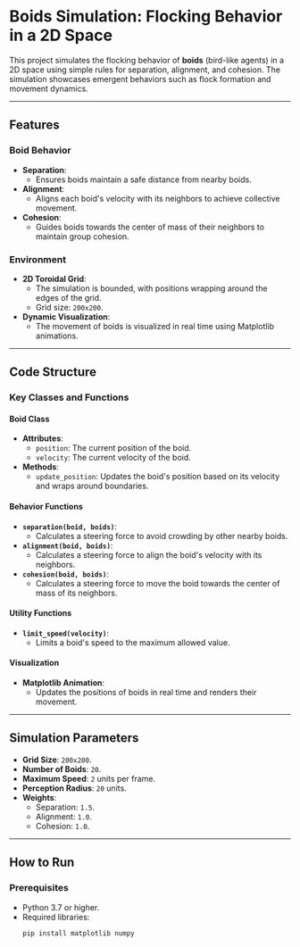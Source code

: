 # Boids Simulation: Flocking Behavior in a 2D Space

This project simulates the flocking behavior of **boids** (bird-like agents) in a 2D space using simple rules for separation, alignment, and cohesion. The simulation showcases emergent behaviors such as flock formation and movement dynamics.

---

## Features

### Boid Behavior
- **Separation**:
  - Ensures boids maintain a safe distance from nearby boids.
- **Alignment**:
  - Aligns each boid's velocity with its neighbors to achieve collective movement.
- **Cohesion**:
  - Guides boids towards the center of mass of their neighbors to maintain group cohesion.

### Environment
- **2D Toroidal Grid**:
  - The simulation is bounded, with positions wrapping around the edges of the grid.
  - Grid size: `200x200`.
- **Dynamic Visualization**:
  - The movement of boids is visualized in real time using Matplotlib animations.

---

## Code Structure

### Key Classes and Functions

#### **Boid Class**
- **Attributes**:
  - `position`: The current position of the boid.
  - `velocity`: The current velocity of the boid.
- **Methods**:
  - `update_position`: Updates the boid's position based on its velocity and wraps around boundaries.

#### **Behavior Functions**
- **`separation(boid, boids)`**:
  - Calculates a steering force to avoid crowding by other nearby boids.
- **`alignment(boid, boids)`**:
  - Calculates a steering force to align the boid's velocity with its neighbors.
- **`cohesion(boid, boids)`**:
  - Calculates a steering force to move the boid towards the center of mass of its neighbors.

#### **Utility Functions**
- **`limit_speed(velocity)`**:
  - Limits a boid's speed to the maximum allowed value.

#### **Visualization**
- **Matplotlib Animation**:
  - Updates the positions of boids in real time and renders their movement.

---

## Simulation Parameters

- **Grid Size**: `200x200`.
- **Number of Boids**: `20`.
- **Maximum Speed**: `2` units per frame.
- **Perception Radius**: `20` units.
- **Weights**:
  - Separation: `1.5`.
  - Alignment: `1.0`.
  - Cohesion: `1.0`.

---

## How to Run

### Prerequisites
- Python 3.7 or higher.
- Required libraries:
  ```bash
  pip install matplotlib numpy
